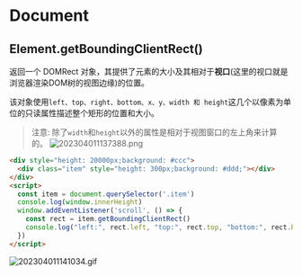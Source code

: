 # Document
## Element.getBoundingClientRect()
返回一个 DOMRect 对象，其提供了元素的大小及其相对于**视口**(这里的视口就是浏览器渲染DOM树的视图边缘)的位置。

该对象使用`left、top、right、bottom、x、y、width 和 height`这几个以像素为单位的只读属性描述整个矩形的位置和大小。
> 注意: 除了`width`和`height`以外的属性是相对于视图窗口的左上角来计算的。
![202304011137388.png](http://img.itchenliang.club/img/202304011137388.png)

```html
<div style="height: 20000px;background: #ccc">
  <div class="item" style="height: 300px;background: #ddd;"></div>
</div>
<script>
  const item = document.querySelector('.item')
  console.log(window.innerHeight)
  window.addEventListener('scroll', () => {
    const rect = item.getBoundingClientRect()
    console.log("left:", rect.left, "top:", rect.top, "bottom:", rect.bottom, "right:", rect.right)
  })
</script>
```
![202304011141034.gif](http://img.itchenliang.club/img/202304011141034.gif)
